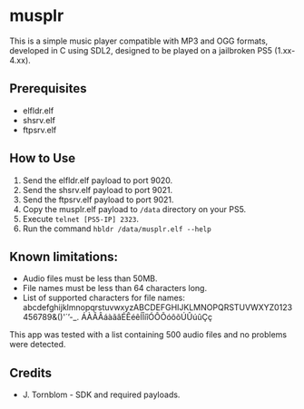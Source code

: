 # musplr

This is a simple music player compatible with MP3 and OGG formats, developed in C using SDL2, designed to be played on a jailbroken PS5 (1.xx-4.xx).

## Prerequisites
- elfldr.elf
- shsrv.elf
- ftpsrv.elf

## How to Use
1. Send the elfldr.elf payload to port 9020.
2. Send the shsrv.elf payload to port 9021.
3. Send the ftpsrv.elf payload to port 9021.
4. Copy the musplr.elf payload to `/data` directory on your PS5.
5. Execute `telnet [PS5-IP] 2323`.
6. Run the command `hbldr /data/musplr.elf --help`

## Known limitations:

- Audio files must be less than 50MB.
- File names must be less than 64 characters long.
- List of supported characters for file names: abcdefghijklmnopqrstuvwxyzABCDEFGHIJKLMNOPQRSTUVWXYZ0123456789&()'´’-_. ÁÀÃÂáàãâÉÊéêÍÎíîÓÔÕóôõÚÛúûÇç

This app was tested with a list containing 500 audio files and no problems were detected.

## Credits
- J. Tornblom - SDK and required payloads.
